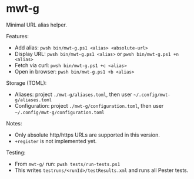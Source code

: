 # mwt-g

Minimal URL alias helper.

Features:
- Add alias: `pwsh bin/mwt-g.ps1 <alias> <absolute-url>`
- Display URL: `pwsh bin/mwt-g.ps1 <alias>` or `pwsh bin/mwt-g.ps1 +n <alias>`
- Fetch via curl: `pwsh bin/mwt-g.ps1 +c <alias>`
- Open in browser: `pwsh bin/mwt-g.ps1 +b <alias>`

Storage (TOML):
- Aliases: project `./mwt-g/aliases.toml`, then user `~/.config/mwt-g/aliases.toml`
- Configuration: project `./mwt-g/configuration.toml`, then user `~/.config/mwt-g/configuration.toml`

Notes:
- Only absolute http/https URLs are supported in this version.
- `+register` is not implemented yet.

Testing:
- From `mwt-g/` run: `pwsh tests/run-tests.ps1`
- This writes `testruns/<runId>/testResults.xml` and runs all Pester tests.


